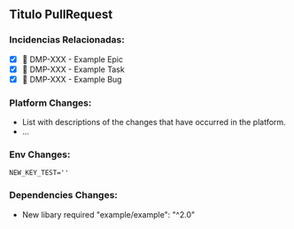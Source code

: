 ## Titulo PullRequest

### Incidencias Relacionadas:
- [x] 💠 DMP-XXX - Example Epic
- [x] 📝 DMP-XXX - Example Task
- [x] 🐞 DMP-XXX - Example Bug

### Platform Changes:
- List with descriptions of the changes that have occurred in the platform.
- ...

### Env Changes:
```ENV
NEW_KEY_TEST=''
```

### Dependencies Changes:
 - New libary required "example/example": "^2.0"
